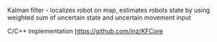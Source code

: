 Kalman filter - localizes robot on map, estimates robots state by using weighted sum of uncertain state and uncertain movement input

C/C++ implementation
https://github.com/jnz/KFCore